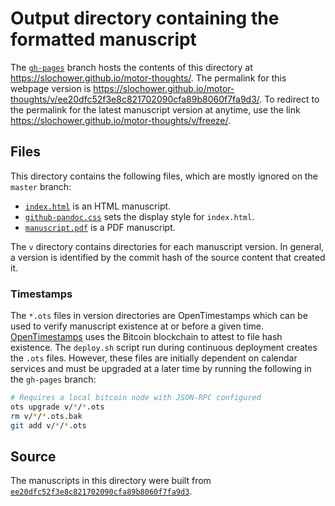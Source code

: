 # Output directory containing the formatted manuscript

The [`gh-pages`](https://github.com/slochower/motor-thoughts/tree/gh-pages) branch hosts the contents of this directory at https://slochower.github.io/motor-thoughts/.
The permalink for this webpage version is https://slochower.github.io/motor-thoughts/v/ee20dfc52f3e8c821702090cfa89b8060f7fa9d3/.
To redirect to the permalink for the latest manuscript version at anytime, use the link https://slochower.github.io/motor-thoughts/v/freeze/.

## Files

This directory contains the following files, which are mostly ignored on the `master` branch:

+ [`index.html`](index.html) is an HTML manuscript.
+ [`github-pandoc.css`](github-pandoc.css) sets the display style for `index.html`.
+ [`manuscript.pdf`](manuscript.pdf) is a PDF manuscript.

The `v` directory contains directories for each manuscript version.
In general, a version is identified by the commit hash of the source content that created it.

### Timestamps

The `*.ots` files in version directories are OpenTimestamps which can be used to verify manuscript existence at or before a given time.
[OpenTimestamps](https://opentimestamps.org/) uses the Bitcoin blockchain to attest to file hash existence.
The `deploy.sh` script run during continuous deployment creates the `.ots` files.
However, these files are initially dependent on calendar services and must be upgraded at a later time by running the following in the `gh-pages` branch:

```sh
# Requires a local bitcoin node with JSON-RPC configured
ots upgrade v/*/*.ots
rm v/*/*.ots.bak
git add v/*/*.ots
```

## Source

The manuscripts in this directory were built from
[`ee20dfc52f3e8c821702090cfa89b8060f7fa9d3`](https://github.com/slochower/motor-thoughts/commit/ee20dfc52f3e8c821702090cfa89b8060f7fa9d3).
